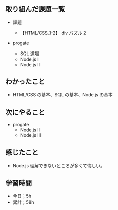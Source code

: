 ## 取り組んだ課題一覧

- 課題

  - 【HTML/CSS_1-2】 div パズル 2

- progate
  - SQL 道場
  - Node.js I
  - Node.js Ⅱ

## わかったこと

- HTML/CSS の基本、SQL の基本、Node.js の基本

## 次にやること

- progate
  - Node.js Ⅱ
  - Node.js Ⅲ

## 感じたこと

- Node.js 理解できないところが多くて悔しい。

## 学習時間

- 今日；5h
- 累計；58h
